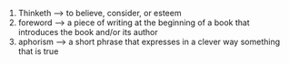 1. Thinketh --> to believe, consider, or esteem
2. foreword --> a piece of writing at the beginning of a book that introduces the book and/or its author
3. aphorism --> a short phrase that expresses in a clever way something that is true